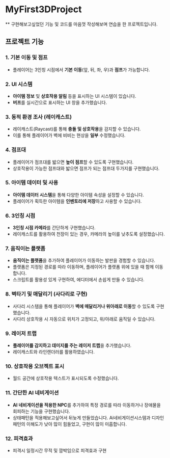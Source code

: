 # MyFirst3DProject

** 구현해보고싶었던 기능 및 코드를 마음껏 작성해보며 연습을 한 프로젝트입니다.

## 프로젝트 기능

### 1. 기본 이동 및 점프
- 플레이어는 3인칭 시점에서 **기본 이동**(앞, 뒤, 좌, 우)과 **점프**가 가능합니다.

### 2. UI 시스템
- **아이템 정보** 및 **상호작용 알림** 등을 표시하는 UI 시스템이 있습니다.
- **버프**를 실시간으로 표시하는 UI 창을 추가했습니다.

### 3. 동적 환경 조사 (레이캐스트)
- 레이캐스트(Raycast)를 통해 **충돌 및 상호작용**을 감지할 수 있습니다.
- 이를 통해 플레이어가 벽에 비비는 현상을 **일부** 수정했습니다.

### 4. 점프대
- 플레이어가 점프대를 밟으면 **높이 점프**할 수 있도록 구현했습니다.
- 상호작용이 가능한 점프대와 밟으면 점프가 되는 점프대 두가지를 구현했습니다.

### 5. 아이템 데이터 및 사용
- **아이템 데이터 시스템**을 통해 다양한 아이템 속성을 설정할 수 있습니다.
- 플레이어가 획득한 아이템을 **인벤토리에 저장**하고 사용할 수 있습니다.

### 6. 3인칭 시점
- **3인칭 시점 카메라**를 간단하게 구현했습니다.
- 레이캐스트를 활용하여 천장이 있는 경우, 카메라의 높이를 낮추도록 설정했습니다.

### 7. 움직이는 플랫폼
- **움직이는 플랫폼**을 추가하여 플레이어가 이동하는 발판을 경험할 수 있습니다.
- 플랫폼은 지정된 경로를 따라 이동하며, 플레이어가 플랫폼 위에 있을 때 함께 이동합니다.
- 스크립트를 활용성 있게 구현하여, 에디터에서 손쉽게 만들 수 있습니다.

### 8. 벽타기 및 매달리기 (사다리로 구현)
- 사다리 시스템을 통해 플레이어가 **벽에 매달리거나 위아래로 이동**할 수 있도록 구현했습니다.
- 사다리 상호작용 시 자동으로 위치가 고정되고, 위/아래로 움직일 수 있습니다.

### 9. 레이저 트랩
- **플레이어를 감지하고 데미지를 주는 레이저 트랩**을 추가했습니다.
- 레이캐스트와 라인렌더러를 활용하였습니다.

### 10. 상호작용 오브젝트 표시
- 월드 공간에 상호작용 텍스트가 표시되도록 수정했습니다.

### 11. 간단한 AI 네비게이션
- **AI 네비게이션을 적용한 NPC**를 추가하여 특정 경로를 따라 이동하거나 장애물을 회피하는 기능을 구현했습니다.
- 상태패턴을 적용해보고싶어서 뒤늦게 만들었습니다. Ai네비게이션시스템과 디자인패턴의 이해도가 낮아 많이 힘들었고, 구현이 많이 미흡합니다.

### 12. 피격효과
- 피격시 일정시간 무적 및 깜박임으로 피격효과 구현

